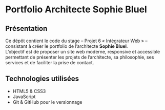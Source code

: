 # Portfolio Architecte Sophie Bluel

## Présentation

Ce dépôt contient le code du stage – Projet 6 « Intégrateur Web » – consistant à créer le portfolio de l’architecte **Sophie Bluel**.  
L’objectif est de proposer un site web moderne, responsive et accessible permettant de présenter les projets de l’architecte, sa philosophie, ses services et de faciliter la prise de contact.

## Technologies utilisées

- HTML5 & CSS3
- JavaScript
- Git & GitHub pour le versionnage
